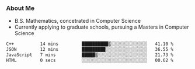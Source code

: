 ### About Me

- B.S. Mathematics, concetrated in Computer Science
- Currently applying to graduate schools, pursuing a Masters in Computer Science

<!--START_SECTION:waka-->

```txt
C++          14 mins         ██████████▒░░░░░░░░░░░░░░   41.10 %
JSON         12 mins         █████████░░░░░░░░░░░░░░░░   36.55 %
JavaScript   7 mins          █████▒░░░░░░░░░░░░░░░░░░░   21.73 %
HTML         0 secs          ░░░░░░░░░░░░░░░░░░░░░░░░░   00.62 %
```

<!--END_SECTION:waka-->
